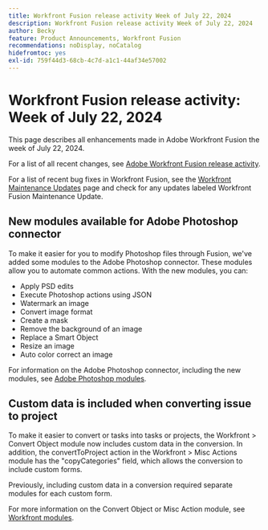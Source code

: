 ```yaml
---
title: Workfront Fusion release activity Week of July 22, 2024
description: Workfront Fusion release activity Week of July 22, 2024
author: Becky
feature: Product Announcements, Workfront Fusion
recommendations: noDisplay, noCatalog
hidefromtoc: yes
exl-id: 759f44d3-68cb-4c7d-a1c1-44af34e57002
---
```

# Workfront Fusion release activity: Week of July 22, 2024

This page describes all enhancements made in Adobe Workfront Fusion the week of July 22, 2024.

For a list of all recent changes, see [Adobe Workfront Fusion release activity](/help/workfront-fusion/fusion-product-releases/fusion-release-activity.md).

For a list of recent bug fixes in Workfront Fusion, see the [Workfront Maintenance Updates](https://experienceleague.adobe.com/docs/workfront-known-issues/releases/current-updates.html) page and check for any updates labeled Workfront Fusion Maintenance Update.

## New modules available for Adobe Photoshop connector

To make it easier for you to modify Photoshop files through Fusion, we've added some modules to the Adobe Photoshop connector. These modules allow you to automate common actions. With the new modules, you can:

* Apply PSD edits
* Execute Photoshop actions using JSON
* Watermark an image
* Convert image format
* Create a mask
* Remove the background of an image
* Replace a Smart Object
* Resize an image
* Auto color correct an image

For information on the Adobe Photoshop connector, including the new modules, see [Adobe Photoshop modules](/help/workfront-fusion/references/apps-and-modules/adobe-connectors/adobe-photoshop-modules.md).

## Custom data is included when converting issue to project

To make it easier to convert  or tasks into tasks or projects, the Workfront > Convert Object module now includes custom data in the conversion. In addition, the convertToProject action in the Workfront > Misc Actions module has the "copyCategories" field, which allows the conversion to include custom forms.

Previously, including custom data in a conversion required separate modules for each custom form.

For more information on the Convert Object or Misc Action module, see [Workfront modules](/help/workfront-fusion/references/apps-and-modules/adobe-connectors/workfront-modules.md).
